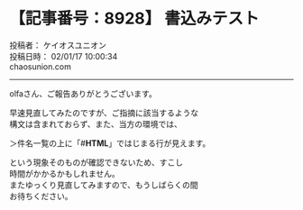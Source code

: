 # 【記事番号：8928】 書込みテスト

投稿者： ケイオスユニオン  
投稿日時： 02/01/17 10:00:34  
chaosunion.com

---

olfaさん、ご報告ありがとうございます。  
  
早速見直してみたのですが、ご指摘に該当するような  
構文は含まれておらず、また、当方の環境では、  
  
＞件名一覧の上に「#__HTML__」ではじまる行が見えます。  
  
という現象そのものが確認できないため、すこし  
時間がかかるかもしれません。  
またゆっくり見直してみますので、もうしばらくの間  
お待ちください。  
